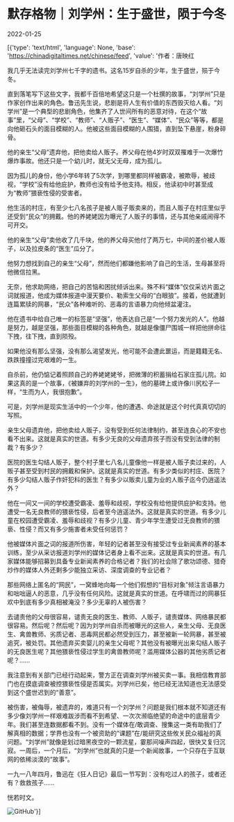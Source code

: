 # 默存格物｜刘学州：生于盛世，陨于今冬

2022-01-25

[{'type': 'text/html', 'language': None, 'base': 'https://chinadigitaltimes.net/chinese/feed', 'value': '作者：唐映红



我几乎无法读完刘学州七千字的遗书。这名15岁自杀的少年，生于盛世，殒于今冬。

直到落笔写下这些文字，我都千百倍地希望这只是一个杜撰的故事，“刘学州”只是作家创作出来的角色。鲁迅先生说，悲剧是将人生有价值的东西毁灭给人看。“刘学州”是一个典型的悲剧角色，他集齐了人世间所有的恶意对待，在这个“故事”里，“父母”、“学校”、“教师”、“人贩子”、“医生”、“媒体”、“民众”等等，都是向他砸石头的面目模糊的人。他被这些面目模糊的人围猎，直到坠下悬崖，粉身碎骨。

他的亲生“父母”遗弃他，把他卖给人贩子。养父母在他4岁时双双罹难于一次爆竹爆炸事故。他还只是一个幼儿时，就无父无母，成为孤儿。

因为孤儿的身份，他小学6年转了5次学，到哪里都同样被霸凌，被欺辱，被歧视，“学校”没有给他庇护，教师也没有给予他支持。相反，他读初中时甚至成为“教师”猥亵性侵的受害者。

他生活的村庄，有至少七八名孩子是被人贩子贩卖来的，而且人贩子在村庄里似乎还受到“民众”的拥戴。他的养姥姥因为曝光了人贩子的事情，还与其他亲戚闹得不可开交。

他的亲生“父母”卖他收了几千块，他的养父母买他付了两万七，中间的差价被人贩子，以及拉皮条的“医生”瓜分了。

他努力想找到自己的亲生“父母”，然而他们都嫌他影响了自己的生活，生母甚至将他微信拉黑。

无奈，他求助网络，把自己的苦恼和困扰倾诉出来。殊不料“媒体”仅仅采访片面之词就报道，他成为媒体报道中漫天要价、勒索生父母的“白眼狼”。接着，他就遭到连篇累牍的网暴，“民众”各种难听的、恶毒的言语暴力向他倾盆灌注。

他在遗书中给自己唯一的标签是“坚强”，他表达自己是“一个努力发光的人”。他越是努力，越是坚强，那些面目模糊的各种角色，就越是像僵尸围城一样把他拼命往下拽，往下拽，直到陨殁。

如果他没有那么坚强，没有那么渴望发光，他可能不会遭此噩运，而是籍籍无名、跌跌撞撞过完艰难的一生。

自杀前，他仍惦记着照顾自己的养姥姥姥爷，把微薄的积蓄捐给石家庄孤儿院。如果这真的是一个故事，《被嫌弃的刘学州的一生》，他的墓碑上或许像川尻松子一样，“生而为人，我很抱歉”。

可是，刘学州是现实生活中的一个少年，他的遭遇、命途就是这个时代真真切切的写照。

亲生父母遗弃他，把他卖给人贩子，没有受到任何法律制约，甚至连良心的不安也看不出来。这就是真实的世道。有多少无良的父母遗弃孩子而没有受到法律的制裁？有多少？

医院的医生勾结人贩子，整个村子里七八名儿童像他一样是被人贩子卖过来的，人贩子甚至受到村民的拥戴和保护。这就是真实的世道。有多少类似的村庄、医院？有多少勾结人贩子作奸犯科的医生？有多少以贩卖儿童为业的人贩子迄今仍逍遥法外？

他在一间又一间的学校遭受霸凌、羞辱和歧视，学校没有给他提供庇护和支持。他遭受一名无良教师的猥亵性侵，后者至今逍遥法外。这就是真实的世道。有多少儿童在校园遭受霸凌、羞辱和歧视？有多少儿童、青少年学生遭受过无良教师的猥亵、性侵？而又有多少施害者未受任何惩罚？

他被媒体片面之词的报道所伤害，年轻的记者甚至没有接受过专业新闻素养的基本训练，至少从采访报道刘学州的媒体记者身上看不出来。这就是真实的世道。有几家媒体能够招募到具备专业新闻素养的合格记者？我们的社会除了歌功颂德、猎奇炒作的媒体人外还剩多少能独立采访、深度调查的专业记者？

那些网络上匿名的“网民”，一窝蜂地向每一个他们假想的“目标对象”倾注言语暴力和咄咄逼人的恶意，几乎没有任何风险。这就是真实的世道。在呼啸而过的网暴狂欢中到底有多少真相被淹没？多少无辜的人被伤害？

去谴责他的父母很容易，谴责无良的医生、教师、人贩子，谴责媒体、网络暴民都很容易。然后呢？然后呢？因为刘学州自杀而被曝光的这些人，亲生父母、无良医生、禽兽教师、劣质记者、恶毒网民都必然受到压力，甚至被新一轮网暴，甚至被追究，被处罚。其他遗弃买卖婴儿的亲生父母呢？其他没有被曝光出来勾结人贩子的无良医生呢？其他猥亵性侵过学生的禽兽教师呢？滥用媒体公器的其他劣质记者呢？……

我注意到有关部门已经行动起来，警方正在调查刘学州被买卖一事。我相信教育部门也在摸底调查被控猥亵性侵是否属实。刘学州已矣，他已经无法知道也无法感受到这个盛世迟到的“善意”。

被伤害，被侮辱，被遗弃的，难道只有一个刘学州？问题是我们根本就不知道还有多少像刘学州一样艰难跋涉而看不到希望、一次次濒临绝望的命途中的底层青少年。我们甚至连数据都看不到。没有一个媒体在/敢调查、搜集这一类有助我们了解真相的数据；学界也没有一个被资助的“课题”在/能研究这些攸关民众福祉的真问题。“刘学州”就像是划过暗黑夜空的一颗流星，霎那间噪声四起，很快又复归沉寂。一周后，一个月后，“刘学州”也就真的只是一个新闻故事，一个只存在于互联网的依稀淡漠的“故事”。

一九一八年四月，鲁迅在《狂人日记》最后一节写到：没有吃过人的孩子，或者还有？救救孩子……

恍若时文。

![GitHub](https://chinadigitaltimes.net/chinese/files/2022/01/image-1643108106200.png)'}]